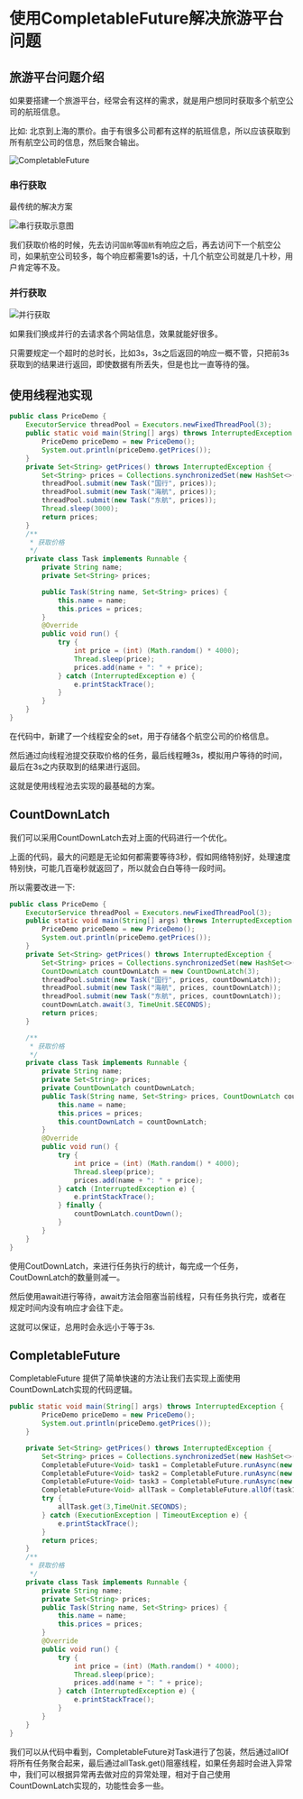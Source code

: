 

# 使用CompletableFuture解决旅游平台问题

## 旅游平台问题介绍

如果要搭建一个旅游平台，经常会有这样的需求，就是用户想同时获取多个航空公司的航班信息。

比如: 北京到上海的票价。由于有很多公司都有这样的航班信息，所以应该获取到所有航空公司的信息，然后聚合输出。

![CompletableFuture](https://www.shiyitopo.tech/uPic/CompletableFuture.png)

### 串行获取

最传统的解决方案

![串行获取示意图](https://www.shiyitopo.tech/uPic/%E4%B8%B2%E8%A1%8C%E8%8E%B7%E5%8F%96%E7%A4%BA%E6%84%8F%E5%9B%BE.png)

我们获取价格的时候，先去访问`国航`等`国航`有响应之后，再去访问下一个航空公司，如果航空公司较多，每个响应都需要1s的话，十几个航空公司就是几十秒，用户肯定等不及。

### 并行获取

![并行获取](https://www.shiyitopo.tech/uPic/%E5%B9%B6%E8%A1%8C%E8%8E%B7%E5%8F%96.png)

如果我们换成并行的去请求各个网站信息，效果就能好很多。

只需要规定一个超时的总时长，比如3s，3s之后返回的响应一概不管，只把前3s获取到的结果进行返回，即使数据有所丢失，但是也比一直等待的强。



## 使用线程池实现

```java
public class PriceDemo {
    ExecutorService threadPool = Executors.newFixedThreadPool(3);
    public static void main(String[] args) throws InterruptedException {
        PriceDemo priceDemo = new PriceDemo();
        System.out.println(priceDemo.getPrices());
    }
    private Set<String> getPrices() throws InterruptedException {
        Set<String> prices = Collections.synchronizedSet(new HashSet<>());
        threadPool.submit(new Task("国行", prices));
        threadPool.submit(new Task("海航", prices));
        threadPool.submit(new Task("东航", prices));
        Thread.sleep(3000);
        return prices;
    }
    /**
     * 获取价格
     */
    private class Task implements Runnable {
        private String name;
        private Set<String> prices;

        public Task(String name, Set<String> prices) {
            this.name = name;
            this.prices = prices;
        }
        @Override
        public void run() {
            try {
                int price = (int) (Math.random() * 4000);
                Thread.sleep(price);
                prices.add(name + ": " + price);
            } catch (InterruptedException e) {
                e.printStackTrace();
            }
        }
    }
}
```

在代码中，新建了一个线程安全的set，用于存储各个航空公司的价格信息。

然后通过向线程池提交获取价格的任务，最后线程睡3s，模拟用户等待的时间，最后在3s之内获取到的结果进行返回。

这就是使用线程池去实现的最基础的方案。

## CountDownLatch

我们可以采用CountDownLatch去对上面的代码进行一个优化。

上面的代码，最大的问题是无论如何都需要等待3秒，假如网络特别好，处理速度特别快，可能几百毫秒就返回了，所以就会白白等待一段时间。

所以需要改进一下:

```java
public class PriceDemo {
    ExecutorService threadPool = Executors.newFixedThreadPool(3);
    public static void main(String[] args) throws InterruptedException {
        PriceDemo priceDemo = new PriceDemo();
        System.out.println(priceDemo.getPrices());
    }
    private Set<String> getPrices() throws InterruptedException {
        Set<String> prices = Collections.synchronizedSet(new HashSet<>());
        CountDownLatch countDownLatch = new CountDownLatch(3);
        threadPool.submit(new Task("国行", prices, countDownLatch));
        threadPool.submit(new Task("海航", prices, countDownLatch));
        threadPool.submit(new Task("东航", prices, countDownLatch));
        countDownLatch.await(3, TimeUnit.SECONDS);
        return prices;
    }

    /**
     * 获取价格
     */
    private class Task implements Runnable {
        private String name;
        private Set<String> prices;
        private CountDownLatch countDownLatch;
        public Task(String name, Set<String> prices, CountDownLatch countDownLatch) {
            this.name = name;
            this.prices = prices;
            this.countDownLatch = countDownLatch;
        }
        @Override
        public void run() {
            try {
                int price = (int) (Math.random() * 4000);
                Thread.sleep(price);
                prices.add(name + ": " + price);
            } catch (InterruptedException e) {
                e.printStackTrace();
            } finally {
                countDownLatch.countDown();
            }
        }
    }
}

```

使用CoutDownLatch，来进行任务执行的统计，每完成一个任务，CoutDownLatch的数量则减一。

然后使用await进行等待，await方法会阻塞当前线程，只有任务执行完，或者在规定时间内没有响应才会往下走。

这就可以保证，总用时会永远小于等于3s.

## CompletableFuture

CompletableFuture 提供了简单快速的方法让我们去实现上面使用CountDownLatch实现的代码逻辑。

```java
public static void main(String[] args) throws InterruptedException {
        PriceDemo priceDemo = new PriceDemo();
        System.out.println(priceDemo.getPrices());
    }

    private Set<String> getPrices() throws InterruptedException {
        Set<String> prices = Collections.synchronizedSet(new HashSet<>());
        CompletableFuture<Void> task1 = CompletableFuture.runAsync(new Task("国行", prices));
        CompletableFuture<Void> task2 = CompletableFuture.runAsync(new Task("海航", prices));
        CompletableFuture<Void> task3 = CompletableFuture.runAsync(new Task("东航", prices));
        CompletableFuture<Void> allTask = CompletableFuture.allOf(task1, task2, task3);
        try {
            allTask.get(3,TimeUnit.SECONDS);
        } catch (ExecutionException | TimeoutException e) {
            e.printStackTrace();
        }
        return prices;
    }
    /**
     * 获取价格
     */
    private class Task implements Runnable {
        private String name;
        private Set<String> prices;
        public Task(String name, Set<String> prices) {
            this.name = name;
            this.prices = prices;
        }
        @Override
        public void run() {
            try {
                int price = (int) (Math.random() * 4000);
                Thread.sleep(price);
                prices.add(name + ": " + price);
            } catch (InterruptedException e) {
                e.printStackTrace();
            }
        }
    }
}
```

我们可以从代码中看到，CompletableFuture对Task进行了包装，然后通过allOf将所有任务聚合起来，最后通过allTask.get()阻塞线程，如果任务超时会进入异常中，我们可以根据异常再去做对应的异常处理，相对于自己使用CountDownLatch实现的，功能性会多一些。